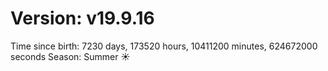 # Version: v19.9.16
Time since birth: 7230 days, 173520 hours, 10411200 minutes, 624672000 seconds
Season: Summer ☀️
